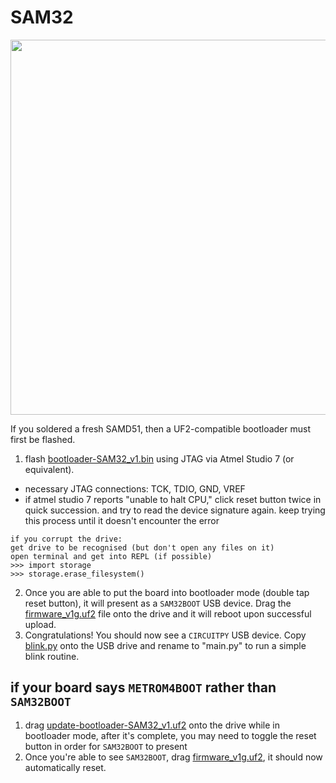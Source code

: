 # SAM32


<p align="middle">
  <img width="600" src="https://github.com/maholli/SAM32/blob/master/references/board.jpg">
</p>

If you soldered a fresh SAMD51, then a UF2-compatible bootloader must first be flashed.
1.  flash [bootloader-SAM32_v1.bin](https://github.com/maholli/SAM32/blob/master/firmware/bootloader-SAM32_v1.bin) using JTAG via Atmel Studio 7 (or equivalent).
 * necessary JTAG connections: TCK, TDIO, GND, VREF
 * if atmel studio 7 reports "unable to halt CPU," click reset button twice in quick succession. and try to read the device signature again. keep trying this process until it doesn't encounter the error
```
if you corrupt the drive:
get drive to be recognised (but don't open any files on it)
open terminal and get into REPL (if possible)
>>> import storage
>>> storage.erase_filesystem()
```
2. Once you are able to put the board into bootloader mode (double tap reset button), it will present as a `SAM32BOOT` USB device. Drag the [firmware_v1g.uf2](https://github.com/maholli/SAM32/blob/master/firmware/firmware_v1g.uf2) file onto the drive and it will reboot upon successful upload.
3. Congratulations! You should now see a `CIRCUITPY` USB device. Copy [blink.py](https://github.com/maholli/SAM32/blob/master/firmware/blink.py) onto the USB drive and rename to "main.py" to run a simple blink routine.

## if your board says `METROM4BOOT` rather than `SAM32BOOT`
1. drag [update-bootloader-SAM32_v1.uf2](https://github.com/maholli/SAM32/blob/master/firmware/update-bootloader-SAM32_v1.uf2) onto the drive while in bootloader mode, after it's complete, you may need to toggle the reset button in order for `SAM32BOOT` to present
2. Once you're able to see `SAM32BOOT`, drag [firmware_v1g.uf2](https://github.com/maholli/SAM32/blob/master/firmware/firmware_v1g.uf2), it should now automatically reset.

